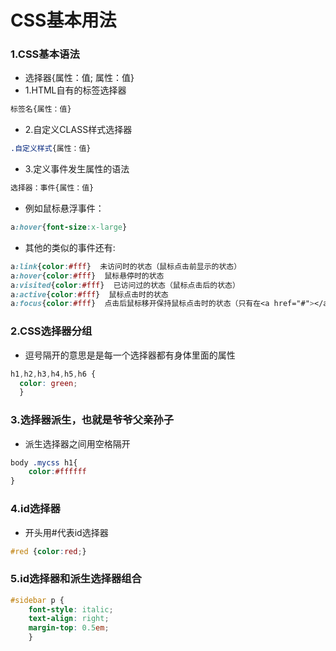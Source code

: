 # CSS基本用法

### 1.CSS基本语法
* 选择器{属性：值; 属性：值}
* 1.HTML自有的标签选择器
```css
标签名{属性：值}
```
* 2.自定义CLASS样式选择器
```css
.自定义样式{属性：值}
```
* 3.定义事件发生属性的语法
```css
选择器：事件{属性：值}
```
* 例如鼠标悬浮事件：
```css
a:hover{font-size:x-large}
```
* 其他的类似的事件还有:
```css
a:link{color:#fff}  未访问时的状态（鼠标点击前显示的状态）
a:hover{color:#fff}  鼠标悬停时的状态
a:visited{color:#fff}  已访问过的状态（鼠标点击后的状态）
a:active{color:#fff}  鼠标点击时的状态
a:focus{color:#fff}  点击后鼠标移开保持鼠标点击时的状态（只有在<a href="#"></a>时标签中有效）
```
    
### 2.CSS选择器分组
* 逗号隔开的意思是是每一个选择器都有身体里面的属性
```css
h1,h2,h3,h4,h5,h6 {
  color: green;
  }
```

### 3.选择器派生，也就是爷爷父亲孙子
* 派生选择器之间用空格隔开
```css
body .mycss h1{
    color:#ffffff
} 
```
### 4.id选择器
* 开头用#代表id选择器
```css
#red {color:red;}
```
### 5.id选择器和派生选择器组合
```css
#sidebar p {
	font-style: italic;
	text-align: right;
	margin-top: 0.5em;
	}
```
